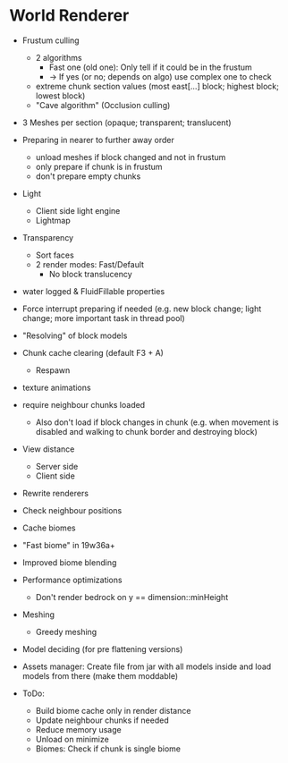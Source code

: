 # World Renderer

- Frustum culling
  - 2 algorithms
    - Fast one (old one): Only tell if it could be in the frustum
    - -> If yes (or no; depends on algo) use complex one to check
  - extreme chunk section values (most east[…] block; highest block; lowest block)
  - "Cave algorithm" (Occlusion culling)
- 3 Meshes per section (opaque; transparent; translucent)
- Preparing in nearer to further away order
  - unload meshes if block changed and not in frustum
  - only prepare if chunk is in frustum
  - don't prepare empty chunks
- Light
  - Client side light engine
  - Lightmap
- Transparency
  - Sort faces
  - 2 render modes: Fast/Default
    - No block translucency
- water logged & FluidFillable properties
- Force interrupt preparing if needed (e.g. new block change; light change; more important task in thread pool)
- "Resolving" of block models
- Chunk cache clearing (default F3 + A)
  - Respawn
- texture animations
- require neighbour chunks loaded
  - Also don't load if block changes in chunk (e.g. when movement is disabled and walking to chunk border and destroying block)
- View distance
  - Server side
  - Client side
- Rewrite renderers
- Check neighbour positions
- Cache biomes
- "Fast biome" in 19w36a+
- Improved biome blending
- Performance optimizations
  - Don't render bedrock on y == dimension::minHeight
- Meshing
  - Greedy meshing
- Model deciding (for pre flattening versions)
- Assets manager: Create file from jar with all models inside and load models from there (make them moddable)


- ToDo:
  - Build biome cache only in render distance
  - Update neighbour chunks if needed
  - Reduce memory usage
  - Unload on minimize
  - Biomes: Check if chunk is single biome
